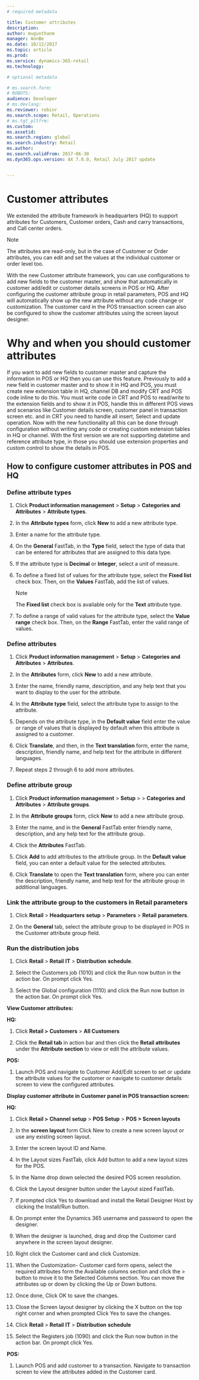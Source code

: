 ```yaml
---
# required metadata

title: Customer attributes
description: 
author: mugunthanm 
manager: AnnBe
ms.date: 10/12/2017
ms.topic: article
ms.prod: 
ms.service: dynamics-365-retail
ms.technology: 

# optional metadata

# ms.search.form: 
# ROBOTS: 
audience: Developer
# ms.devlang: 
ms.reviewer: robinr
ms.search.scope: Retail, Operations 
# ms.tgt_pltfrm: 
ms.custom: 
ms.assetid: 
ms.search.region: global
ms.search.industry: Retail
ms.author: 
ms.search.validFrom: 2017-06-30 
ms.dyn365.ops.version: AX 7.0.0, Retail July 2017 update


---
```


# Customer attributes

We extended the attribute framework in headquarters (HQ) to support attributes for Customers, Customer orders, Cash and carry transactions, and Call center orders.

> [!NOTE]
> The attributes are read-only, but in the case of Customer or Order attributes, you can edit and set the values at the individual customer or order level too.

With the new Customer attribute framework, you can use configurations to add new fields to the customer master, and show that automatically in customer add/edit or customer details screens in POS or HQ. After configuring the customer attribute group in retail parameters, POS and HQ will automatically show up the new attribute without any code change or customization. The customer card in the POS transaction screen can also be configured to show the customer attributes using the screen layout designer.

# Why and when you should customer attributes

If you want to add new fields to customer master and capture the information in POS or HQ then you can use this feature. Previously to add a new field in customer master and to show it in HQ and POS, you must create new extension table in HQ, channel DB and modify CRT and POS code inline to do this. You must write code in CRT and POS to read/write to the extension fields and to show it in POS, handle this in different POS views and scenarios like Customer details screen, customer panel in transaction screen etc. and in CRT you need to handle all insert, Select and update operation. Now with the new functionality all this can be done through configuration without writing any code or creating custom extension tables in HQ or channel. With the first version we are not supporting datetime and reference attribute type, in those you should use extension properties and custom control to show the details in POS.

## How to configure customer attributes in POS and HQ

### Define attribute types

1.  Click **Product information management** &gt; **Setup** &gt; **Categories and** **Attributes** &gt; **Attribute types**.

2.  In the **Attribute types** form, click **New** to add a new attribute type.

3.  Enter a name for the attribute type.

4.  On the **General** FastTab, in the **Type** field, select the type of data that can be entered for attributes that are assigned to this data type.

5.  If the attribute type is **Decimal** or **Integer**, select a unit of measure.

6.  To define a fixed list of values for the attribute type, select the **Fixed list** check box. Then, on the **Values** FastTab, add the list of values.

    > [!NOTE]
    > The **Fixed list** check box is available only for the **Text** attribute type.

7.  To define a range of valid values for the attribute type, select the **Value range** check box. Then, on the **Range** FastTab, enter the valid range of values.

### Define attributes

1.  Click **Product information management** &gt; **Setup** &gt; **Categories and** **Attributes** &gt; **Attributes**.

2.  In the **Attributes** form, click **New** to add a new attribute.

3.  Enter the name, friendly name, description, and any help text that you want to display to the user for the attribute.

4.  In the **Attribute type** field, select the attribute type to assign to the attribute.

5.  Depends on the attribute type, in the **Default value** field enter the value or range of values that is displayed by default when this attribute is assigned to a customer.

6.  Click **Translate**, and then, in the **Text translation** form, enter the name, description, friendly name, and help text for the attribute in different languages.

7.  Repeat steps 2 through 6 to add more attributes.

### Define attribute group

1.  Click **Product information management** &gt; **Setup** &gt; &gt; **Categories and** **Attributes** &gt; **Attribute groups**.

2.  In the **Attribute groups** form, click **New** to add a new attribute group.

3.  Enter the name, and in the **General** FastTab enter friendly name, description, and any help text for the attribute group.

4.  Click the **Attributes** FastTab.

5.  Click **Add** to add attributes to the attribute group. In the **Default value** field, you can enter a default value for the selected attributes.

6.  Click **Translate** to open the **Text translation** form, where you can enter the description, friendly name, and help text for the attribute group in additional languages.

### Link the attribute group to the customers in Retail parameters

1.  Click **Retail** &gt; **Headquarters** **setup** &gt; **Parameters** &gt; **Retail** **parameters**.

2.  On the **General** tab, select the attribute group to be displayed in POS in the Customer attribute group field.

### Run the distribution jobs

1.  Click **Retail** &gt; **Retail** **IT** &gt; **Distribution** **schedule**.

2.  Select the Customers job (1010) and click the Run now button in the action bar. On prompt click Yes.

3.  Select the Global configuration (1110) and click the Run now button in the action bar. On prompt click Yes.

**View Customer attributes:**

**HQ:**

1.  Click **Retail &gt;** **Customers** &gt; **All Customers**

2.  Click the **Retail tab** in action bar and then click the **Retail attributes** under the **Attribute section** to view or edit the attribute values.

**POS:**

1.  Launch POS and navigate to Customer Add/Edit screen to set or update the attribute values for the customer or navigate to customer details screen to view the configured attributes.

**Display customer attribute in Customer panel in POS transaction screen:**

**HQ:**

1.  Click **Retail &gt;** **Channel** **setup** &gt; **POS Setup** &gt; **POS &gt; Screen layouts**

2.  In the **screen layout** form Click New to create a new screen layout or use any existing screen layout.

3.  Enter the screen layout ID and Name.

4.  In the Layout sizes FastTab, click Add button to add a new layout sizes for the POS.

5.  In the Name drop down selected the desired POS screen resolution.

6.  Click the Layout designer button under the Layout sized FastTab.

7.  If prompted click Yes to download and install the Retail Designer Host by clicking the Install/Run button.

8.  On prompt enter the Dynamics 365 username and password to open the designer.

9.  When the designer is launched, drag and drop the Customer card anywhere in the screen layout designer.

10. Right click the Customer card and click Customize.

11. When the Customization- Customer card form opens, select the required attributes form the Available columns section and click the &gt; button to move it to the Selected Columns section. You can move the attributes up or down by clicking the Up or Down buttons.

12. Once done, Click OK to save the changes.

13. Close the Screen layout designer by clicking the X button on the top right corner and when prompted Click Yes to save the changes.

14. Click **Retail** &gt; **Retail** **IT** &gt; **Distribution** **schedule**

15. Select the Registers job (1090) and click the Run now button in the action bar. On prompt click Yes.

**POS:**

1.  Launch POS and add customer to a transaction. Navigate to transaction screen to view the attributes added in the Customer card.






